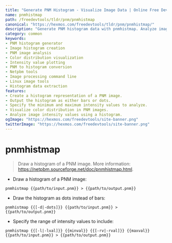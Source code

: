 ```yaml
---
title: "Generate PNM Histogram - Visualize Image Data | Online Free DevTools by Hexmos"
name: pnmhistmap
path: /freedevtools/tldr/pnm/pnmhistmap
canonical: "https://hexmos.com/freedevtools/tldr/pnm/pnmhistmap/"
description: "Generate PNM histogram data with pnmhistmap. Analyze image color distribution and intensity values. Free online tool, no registration required."
category: common
keywords:
- PNM histogram generator
- Image histogram creation
- PNM image analysis
- Color distribution visualization
- Intensity value plotting
- PNM to histogram conversion
- Netpbm tools
- Image processing command line
- Linux image tools
- Histogram data extraction
features:
- Create a histogram representation of a PNM image.
- Output the histogram as either bars or dots.
- Specify the minimum and maximum intensity values to analyze.
- Visualize color distribution in PNM images.
- Analyze image intensity values using a histogram.
ogImage: "https://hexmos.com/freedevtools/site-banner.png"
twitterImage: "https://hexmos.com/freedevtools/site-banner.png"
---
```


# pnmhistmap

> Draw a histogram of a PNM image.
> More information: <https://netpbm.sourceforge.net/doc/pnmhistmap.html>.

- Draw a histogram of a PNM image:

`pnmhistmap {{path/to/input.pnm}} > {{path/to/output.pnm}}`

- Draw the histogram as dots instead of bars:

`pnmhistmap {{[-d|-dots]}} {{path/to/input.pnm}} > {{path/to/output.pnm}}`

- Specify the range of intensity values to include:

`pnmhistmap {{[-l|-lval]}} {{minval}} {{[-rv|-rval]}} {{maxval}} {{path/to/input.pnm}} > {{path/to/output.pnm}}`
